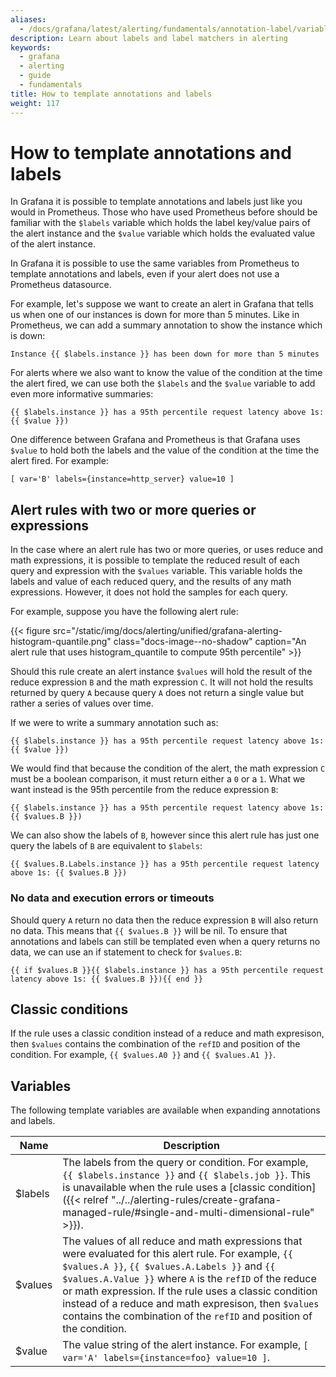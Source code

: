 ```yaml
---
aliases:
  - /docs/grafana/latest/alerting/fundamentals/annotation-label/variables-label-annotation/
description: Learn about labels and label matchers in alerting
keywords:
  - grafana
  - alerting
  - guide
  - fundamentals
title: How to template annotations and labels
weight: 117
---
```


# How to template annotations and labels

In Grafana it is possible to template annotations and labels just like you would in Prometheus. Those who have used
Prometheus before should be familiar with the `$labels` variable which holds the label key/value pairs of the alert
instance and the `$value` variable which holds the evaluated value of the alert instance.

In Grafana it is possible to use the same variables from Prometheus to template annotations and labels, even if your
alert does not use a Prometheus datasource.

For example, let's suppose we want to create an alert in Grafana that tells us when one of our instances is down for
more than 5 minutes. Like in Prometheus, we can add a summary annotation to show the instance which is down:

```
Instance {{ $labels.instance }} has been down for more than 5 minutes
```

For alerts where we also want to know the value of the condition at the time the alert fired, we can use both the
`$labels` and the `$value` variable to add even more informative summaries:

```
{{ $labels.instance }} has a 95th percentile request latency above 1s: {{ $value }})
```

One difference between Grafana and Prometheus is that Grafana uses `$value` to hold both the labels and the value
of the condition at the time the alert fired. For example:

```
[ var='B' labels={instance=http_server} value=10 ]
```

## Alert rules with two or more queries or expressions

In the case where an alert rule has two or more queries, or uses reduce and math expressions, it is possible to template
the reduced result of each query and expression with the `$values` variable. This variable holds the labels and value of
each reduced query, and the results of any math expressions. However, it does not hold the samples for each query.

For example, suppose you have the following alert rule:

{{< figure src="/static/img/docs/alerting/unified/grafana-alerting-histogram-quantile.png" class="docs-image--no-shadow" caption="An alert rule that uses histogram_quantile to compute 95th percentile" >}}

Should this rule create an alert instance `$values` will hold the result of the reduce expression `B` and the math
expression `C`. It will not hold the results returned by query `A` because query `A` does not return a single value
but rather a series of values over time.

If we were to write a summary annotation such as:

```
{{ $labels.instance }} has a 95th percentile request latency above 1s: {{ $value }})
```

We would find that because the condition of the alert, the math expression `C` must be a boolean comparison, it must
return either a `0` or a `1`. What we want instead is the 95th percentile from the reduce expression `B`:

```
{{ $labels.instance }} has a 95th percentile request latency above 1s: {{ $values.B }})
```

We can also show the labels of `B`, however since this alert rule has just one query the labels of `B` are equivalent to
`$labels`:

```
{{ $values.B.Labels.instance }} has a 95th percentile request latency above 1s: {{ $values.B }})
```

### No data and execution errors or timeouts

Should query `A` return no data then the reduce expression `B` will also return no data. This means that
`{{ $values.B }}` will be nil. To ensure that annotations and labels can still be templated even when a query returns
no data, we can use an if statement to check for `$values.B`:

```
{{ if $values.B }}{{ $labels.instance }} has a 95th percentile request latency above 1s: {{ $values.B }}){{ end }}
```

## Classic conditions

If the rule uses a classic condition instead of a reduce and math expresison, then `$values` contains the combination
of the `refID` and position of the condition. For example, `{{ $values.A0 }}` and `{{ $values.A1 }}`.

## Variables

The following template variables are available when expanding annotations and labels.

| Name    | Description                                                                                                                                                                                                                                                                                                                                                                                                |
| ------- | ---------------------------------------------------------------------------------------------------------------------------------------------------------------------------------------------------------------------------------------------------------------------------------------------------------------------------------------------------------------------------------------------------------- |
| $labels | The labels from the query or condition. For example, `{{ $labels.instance }}` and `{{ $labels.job }}`. This is unavailable when the rule uses a [classic condition]({{< relref "../../alerting-rules/create-grafana-managed-rule/#single-and-multi-dimensional-rule" >}}).                                                                                                                                 |
| $values | The values of all reduce and math expressions that were evaluated for this alert rule. For example, `{{ $values.A }}`, `{{ $values.A.Labels }}` and `{{ $values.A.Value }}` where `A` is the `refID` of the reduce or math expression. If the rule uses a classic condition instead of a reduce and math expresison, then `$values` contains the combination of the `refID` and position of the condition. |
| $value  | The value string of the alert instance. For example, `[ var='A' labels={instance=foo} value=10 ]`.                                                                                                                                                                                                                                                                                                         |
